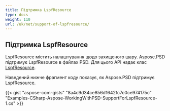 ```yaml
---
title: Підтримка LspfResource
type: docs
weight: 110
url: /uk/net/support-of-lspfresource/
---
```


## **Підтримка LspfResource**
LspfResource містить налаштування щодо захищеного шару. Aspose.PSD підтримує LspfResource в файлах PSD. Для цього API надає клас [LspfResource](https://reference.aspose.com/net/psd/aspose.psd.fileformats.psd.layers.layerresources/lspfresource).

Наведений нижче фрагмент коду показує, як Aspose.PSD підтримує LspfResource.

{{< gist "aspose-com-gists" "8a4c9d34ce856d1642fc7c0ce974175c" "Examples-CSharp-Aspose-WorkingWithPSD-SupportForLspfResource-1.cs" >}}
